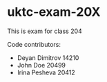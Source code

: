 # uktc-exam-20X

This is exam for class 204

Code contributors:
- Deyan Dimitrov 14210
- John Doe 20499
- Irina Pesheva 20412
